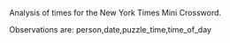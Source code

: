 Analysis of times for the New York Times Mini Crossword.

Observations are:
person,date,puzzle_time,time_of_day
